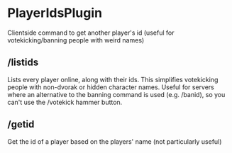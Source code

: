 # PlayerIdsPlugin
Clientside command to get another player's id (useful for votekicking/banning people with weird names)

## /listids
Lists every player online, along with their ids. This simplifies votekicking people with non-dvorak or hidden character names.
Useful for servers where an alternative to the banning command is used (e.g. /banid), so you can't use the /votekick hammer button.

## /getid
Get the id of a player based on the players' name (not particularly useful)

